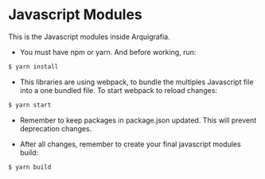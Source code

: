 # Javascript Modules

This is the Javascript modules inside Arquigrafia.

- You must have npm or yarn. And before working, run:
```bash
$ yarn install
```
- This libraries are using webpack, to bundle the multiples Javascript file into a one bundled file. To start webpack to reload changes:
```bash
$ yarn start
```

- Remember to keep packages in package.json updated. This will prevent deprecation changes.

- After all changes, remember to create your final javascript modules build:
```bash
$ yarn build
```
